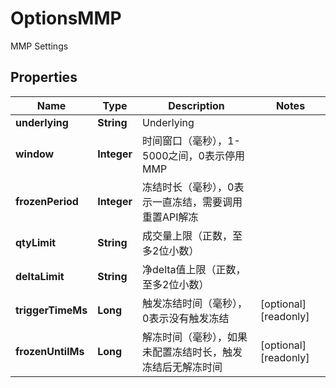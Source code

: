 
# OptionsMMP

MMP Settings

## Properties

Name | Type | Description | Notes
------------ | ------------- | ------------- | -------------
**underlying** | **String** | Underlying | 
**window** | **Integer** | 时间窗口（毫秒），1-5000之间，0表示停用MMP | 
**frozenPeriod** | **Integer** | 冻结时长（毫秒），0表示一直冻结，需要调用重置API解冻 | 
**qtyLimit** | **String** | 成交量上限（正数，至多2位小数） | 
**deltaLimit** | **String** | 净delta值上限（正数，至多2位小数） | 
**triggerTimeMs** | **Long** | 触发冻结时间（毫秒），0表示没有触发冻结 |  [optional] [readonly]
**frozenUntilMs** | **Long** | 解冻时间（毫秒），如果未配置冻结时长，触发冻结后无解冻时间 |  [optional] [readonly]

